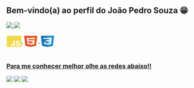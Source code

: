 ## Bem-vindo(a) ao perfil do João Pedro Souza 😁

 <div>
   <a href="https://github.com/Jpedor900">
   <img height="180em" src="https://github-readme-stats.vercel.app/api?username=Jpedro900&show_icons=true&theme=github_dark"/>
   <img height="180em" src="https://github-readme-stats.vercel.app/api/top-langs/?username=Jpedro900&layout=compact&langs_count=6&theme=github_dark"/>

</div>
<div style="display: inline_block"><br>
  <img align="center" alt="Js" height="30" width="40" src="https://raw.githubusercontent.com/devicons/devicon/master/icons/javascript/javascript-plain.svg">
  <img align="center" alt="HTML" height="30" width="40" src="https://raw.githubusercontent.com/devicons/devicon/master/icons/html5/html5-original.svg">
  <img align="center" alt="CSS" height="30" width="40" src="https://raw.githubusercontent.com/devicons/devicon/master/icons/css3/css3-original.svg">
</div>
 
 <br>
 
  ### Para me conhecer melhor olhe as redes abaixo!!
 
<div> 
  <a href="https://instagram.com/jpedrocs_" target="_blank"><img src="https://img.shields.io/badge/-Instagram-%23E4405F?style=for-the-badge&logo=instagram&logoColor=white" target="_blank"></a> 
  <a href = "jpedro.cs09@gmail.com"><img src="https://img.shields.io/badge/-Gmail-%23333?style=for-the-badge&logo=gmail&logoColor=white" target="_blank"></a>
  <a href="https://www.linkedin.com/in/joao-pedro-cavalcante-de-souza" target="_blank"><img src="https://img.shields.io/badge/-LinkedIn-%230077B5?style=for-the-badge&logo=linkedin&logoColor=white" target="_blank"></a> 


</div>
